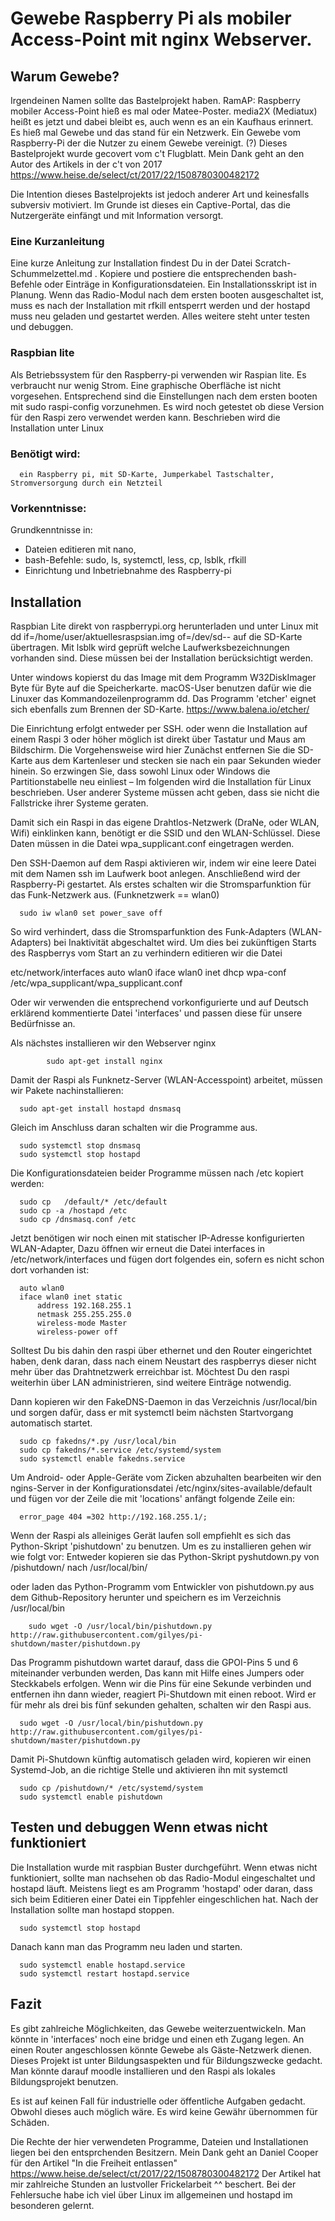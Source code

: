 # Gewebe Raspberry Pi  als mobiler Access-Point mit nginx Webserver.

## Warum Gewebe?

Irgendeinen Namen sollte das Bastelprojekt haben. RamAP: Raspberry mobiler Access-Point hieß es mal oder Matee-Poster. media2X (Mediatux) heißt es jetzt und dabei bleibt es, auch wenn es an ein Kaufhaus erinnert. Es hieß mal Gewebe und das stand für ein Netzwerk. Ein Gewebe vom Raspberry-Pi der die Nutzer zu einem Gewebe vereinigt. (?)   Dieses Bastelprojekt wurde gecovert vom c't Flugblatt. Mein Dank geht an den Autor des Artikels in der c't von 2017 https://www.heise.de/select/ct/2017/22/1508780300482172 

Die Intention dieses Bastelprojekts ist jedoch anderer Art und keinesfalls subversiv motiviert. Im Grunde ist dieses ein Captive-Portal, das die Nutzergeräte einfängt und mit Information versorgt. 

### Eine Kurzanleitung 

Eine kurze Anleitung zur  Installation findest Du in der Datei Scratch-Schummelzettel.md . Kopiere und postiere die entsprechenden bash-Befehle oder Einträge in Konfigurationsdateien. Ein Installationsskript ist in Planung. 
Wenn das Radio-Modul  nach dem ersten booten ausgeschaltet ist, muss es nach der Installation mit rfkill entsperrt werden und der hostapd muss neu geladen und gestartet werden. Alles weitere steht unter testen und debuggen.

### Raspbian lite

Als Betriebssystem für den Raspberry-pi verwenden wir Raspian lite.  Es verbraucht nur wenig Strom. Eine graphische Oberfläche ist nicht vorgesehen. Entsprechend sind die Einstellungen nach dem ersten booten mit sudo raspi-config vorzunehmen. Es wird noch getestet ob diese Version für den Raspi zero verwendet werden kann. 
Beschrieben wird die Installation unter Linux 

### Benötigt wird:

      ein Raspberry pi, mit SD-Karte, Jumperkabel Tastschalter, Stromversorgung durch ein Netzteil 

### Vorkenntnisse: 

Grundkenntnisse in: 
  
 * Dateien editieren mit nano, 
 * bash-Befehle: sudo, ls, systemctl, less, cp, lsblk, rfkill
 * Einrichtung und Inbetriebnahme des Raspberry-pi
  
## Installation

Raspbian Lite direkt von raspberrypi.org herunterladen  und  unter Linux mit dd if=/home/user/aktuellesraspsian.img of=/dev/sd-- auf die SD-Karte übertragen. Mit lsblk wird geprüft welche Laufwerksbezeichnungen vorhanden sind. Diese müssen bei der Installation berücksichtigt werden.

Unter windows kopierst du das Image mit dem Programm W32DiskImager Byte für Byte auf die Speicherkarte.  macOS-User benutzen dafür wie die Linuxer das Kommandozeilenprogramm dd. Das Programm 'etcher' eignet sich ebenfalls zum Brennen der SD-Karte.
https://www.balena.io/etcher/ 

 Die Einrichtung erfolgt  entweder per SSH. oder wenn die Installation auf einem Raspi 3 oder höher möglich ist direkt über Tastatur und Maus am Bildschirm. Die Vorgehensweise wird  hier  Zunächst entfernen Sie die SD-Karte aus dem Kartenleser und stecken sie nach ein paar Sekunden wieder hinein. So erzwingen Sie, dass sowohl Linux oder Windows die Partitionstabelle neu einliest –  Im folgenden wird die Installation für Linux beschrieben. User anderer Systeme müssen acht geben, dass sie nicht die Fallstricke ihrer Systeme geraten. 

Damit sich ein Raspi  in das eigene Drahtlos-Netzwerk (DraNe, oder WLAN, Wifi)  einklinken kann, benötigt er die SSID und den WLAN-Schlüssel. Diese Daten müssen in die Datei wpa_supplicant.conf eingetragen werden.

Den SSH-Daemon auf dem Raspi aktivieren wir, indem wir eine leere Datei mit dem Namen ssh im Laufwerk boot anlegen. Anschließend wird der Raspberry-Pi gestartet. Als erstes schalten wir die Stromsparfunktion für das Funk-Netzwerk aus. (Funknetzwerk == wlan0)

      sudo iw wlan0 set power_save off

So wird verhindert, dass die Stromsparfunktion des Funk-Adapters (WLAN-Adapters) bei Inaktivität abgeschaltet wird. Um dies bei zukünftigen Starts des Raspberrys vom Start an zu verhindern editieren wir die Datei

etc/network/interfaces
                        auto wlan0
                          iface wlan0 inet dhcp
                            wpa-conf /etc/wpa_supplicant/wpa_supplicant.conf
 
Oder wir verwenden die entsprechend vorkonfigurierte und auf Deutsch erklärend kommentierte
Datei  'interfaces' und passen diese für unsere Bedürfnisse an.

Als nächstes installieren wir den Webserver nginx

            sudo apt-get install nginx
 

Damit der Raspi als Funknetz-Server (WLAN-Accesspoint) arbeitet, müssen wir Pakete nachinstallieren:


      sudo apt-get install hostapd dnsmasq 

Gleich im Anschluss daran schalten wir die Programme aus.

      sudo systemctl stop dnsmasq   
      sudo systemctl stop hostapd


Die Konfigurationsdateien beider Programme müssen nach /etc kopiert werden:


      sudo cp   /default/* /etc/default
      sudo cp -a /hostapd /etc
      sudo cp /dnsmasq.conf /etc

Jetzt benötigen wir noch einen mit statischer IP-Adresse konfigurierten WLAN-Adapter, 
Dazu öffnen wir erneut die Datei interfaces in /etc/network/interfaces  und fügen dort folgendes ein, sofern es nicht schon dort vorhanden ist:

      auto wlan0
      iface wlan0 inet static
          address 192.168.255.1
          netmask 255.255.255.0
          wireless-mode Master
          wireless-power off

Solltest Du bis dahin den raspi über ethernet und den Router eingerichtet haben, denk daran, dass nach einem Neustart des raspberrys dieser nicht mehr über das Drahtnetzwerk erreichbar ist. Möchtest Du den raspi weiterhin über LAN administrieren, sind weitere Einträge notwendig.

Dann kopieren wir den FakeDNS-Daemon in das Verzeichnis /usr/local/bin und sorgen dafür, dass er mit systemctl beim nächsten Startvorgang automatisch startet.

      sudo cp fakedns/*.py /usr/local/bin
      sudo cp fakedns/*.service /etc/systemd/system
      sudo systemctl enable fakedns.service

Um Android- oder Apple-Geräte vom Zicken abzuhalten bearbeiten wir den ngins-Server in der Konfigurationsdatei /etc/nginx/sites-available/default und fügen vor der Zeile die mit 'locations' anfängt folgende Zeile ein:

      error_page 404 =302 http://192.168.255.1/;


Wenn der Raspi als alleiniges Gerät laufen soll empfiehlt es sich das Python-Skript 'pishutdown' zu benutzen. Um es zu installieren gehen wir wie folgt vor:
Entweder kopieren sie das Python-Skript  pyshutdown.py von /pishutdown/ nach /usr/local/bin/

oder laden das Python-Programm vom Entwickler von pishutdown.py aus dem Github-Repository herunter und speichern es im Verzeichnis /usr/local/bin

        sudo wget -O /usr/local/bin/pishutdown.py http://raw.githubusercontent.com/gilyes/pi-shutdown/master/pishutdown.py 

 Das Programm pishutdown wartet darauf, dass die GPOI-Pins 5 und 6 miteinander verbunden  werden, Das kann mit Hilfe eines Jumpers oder Steckkabels erfolgen. Wenn wir die Pins für eine Sekunde verbinden und entfernen ihn dann wieder, 
reagiert Pi-Shutdown mit einen reboot. Wird er für mehr als drei bis fünf sekunden gehalten, schalten wir den Raspi aus.

      sudo wget -O /usr/local/bin/pishutdown.py http://raw.githubusercontent.com/gilyes/pi-shutdown/master/pishutdown.py

Damit Pi-Shutdown künftig automatisch geladen wird, kopieren wir einen Systemd-Job, an die richtige Stelle und aktivieren ihn mit systemctl


      sudo cp /pishutdown/* /etc/systemd/system
      sudo systemctl enable pishutdown

## Testen und debuggen Wenn etwas nicht funktioniert

Die Installation wurde mit raspbian Buster durchgeführt. Wenn etwas nicht funktioniert, sollte man nachsehen ob das Radio-Modul eingeschaltet und hostapd läuft. Meistens  liegt es  am Programm 'hostapd' oder daran, dass sich beim Editieren  einer Datei ein Tippfehler eingeschlichen hat. Nach der Installation sollte man hostapd  stoppen. 

      sudo systemctl stop hostapd
  
Danach kann man das Programm neu laden und starten.

      sudo systemctl enable hostapd.service
      sudo systemctl restart hostapd.service


## Fazit
Es gibt zahlreiche Möglichkeiten, das Gewebe weiterzuentwickeln. Man könnte in 'interfaces' noch eine bridge und einen eth Zugang legen. An einen Router angeschlossen könnte Gewebe als Gäste-Netzwerk dienen. Dieses Projekt ist unter Bildungsaspekten und für Bildungszwecke gedacht. Man könnte darauf moodle installieren und den Raspi als lokales Bildungsprojekt benutzen.

Es ist auf keinen Fall für industrielle oder öffentliche Aufgaben gedacht. Obwohl dieses auch möglich wäre. Es wird keine Gewähr übernommen für Schäden. 

Die Rechte der hier verwendeten Programme, Dateien und Installationen liegen bei den entsprchenden Besitzern. Mein Dank geht an Daniel Cooper für den Artikel "In die Freiheit entlassen" https://www.heise.de/select/ct/2017/22/1508780300482172 
Der Artikel hat mir zahlreiche Stunden an lustvoller Frickelarbeit ^^ beschert. Bei der Fehlersuche habe ich viel über Linux im allgemeinen und hostapd im besonderen gelernt.
 



